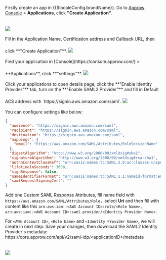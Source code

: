 <IntegrationDetailCard :title="`Configure {{$localeConfig.brandName}} SAML2 IDP`">

Firstly create an app in {{$localeConfig.brandName}}. Go to [Approw Console](https://console.approw.com) > **Applications**, click **"Create Application"**.

<img src="~@imagesEnUs/integration/aws/aws1.png" style="margin-top: 20px;" class="md-img-padding" />
<br><br>
Fill in the Application Name, Certification address and Callback URL, then click **"Create Application"**.

<img src="~@imagesEnUs/integration/aws/aws2.png" style="margin-top: 20px;" class="md-img-padding" />
<br><br>
Find your application in [Console](https://console.approw.com/) > **Applications**, click **"settings"**.

<img src="~@imagesEnUs/integration/aws/aws3.png" style="margin-top: 20px;" class="md-img-padding" />
<br><br>
Click your applications to open details page, click the **"Enable Identity Provider"** tab, turn on the **"Enable SAML2 Provider"** and fill in Default ACS address with `https://signin.aws.amazon.com/saml`.

<img src="~@imagesEnUs/integration/aws/aws4.png" style="margin-top: 20px;" class="md-img-padding" />
<br><br>
You can configure settings like below:

```json
{
  "audience": "https://signin.aws.amazon.com/saml",
  "recipient": "https://signin.aws.amazon.com/saml",
  "destination": "https://signin.aws.amazon.com/saml",
  "mappings": {
    "email": "https://aws.amazon.com/SAML/Attributes/RoleSessionName"
  },
  "digestAlgorithm": "http://www.w3.org/2000/09/xmldsig#sha1",
  "signatureAlgorithm": "http://www.w3.org/2000/09/xmldsig#rsa-sha1",
  "authnContextClassRef": "urn:oasis:names:tc:SAML:2.0:ac:classes:unspecified",
  "lifetimeInSeconds": 3600,
  "signResponse": false,
  "nameIdentifierFormat": "urn:oasis:names:tc:SAML:1.1:nameid-format:emailAddress",
  "samlRequestSigningCert": ""
}
```

Add one Custom SAML Response Attributes, fill name field with `https://aws.amazon.com/SAML/Attributes/Role`，select **Uri** and then fill with content like this `arn:aws:iam::<AWS Account ID>:role/<Role Name>, arn:aws:iam::<AWS Account ID>:saml-provider/<Identity Provider Name>`.

For `<AWS Account ID>`, `<Role Name>` and `<Identity Provider Name>`, we will create in next step.
Save your changes, then download the SAML2 Identity Provider's metadata:<br>
https<span>://core<span>.approw.com<span>/api/v2/saml-idp/<applicationID\>/metadata

<img src="~@imagesEnUs/integration/aws/aws5.png" style="margin-top: 20px;" class="md-img-padding" />

</IntegrationDetailCard>
